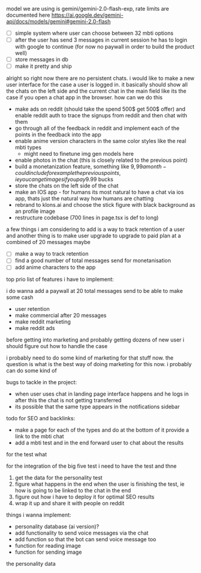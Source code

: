 model we are using is gemini/gemini-2.0-flash-exp, rate limits are documented here https://ai.google.dev/gemini-api/docs/models/gemini#gemini-2.0-flash


- [ ] simple system where user can choose between 32 mbti options
- [ ] after the user has send 3 messages in current session he has to login with google to continue (for now no paywall in order to build the product well)
- [ ] store messages in db 
- [ ] make it pretty and ship

alright so right now there are no persistent chats. i would like to make a new user interface for the case a user is logged in. it basically should show all the chats on the left side and the current chat in the main field like its the case if you open a chat app in the browser. how can we do this

- make ads on reddit (should take the spend 500$ get 500$ offer) and enable reddit auth to trace the signups from reddit and then chat with them
- go through all of the feedback in reddit and implement each of the points in the feedback into the app
- enable anime version characters in the same color styles like the real mbti types
    - might need to finetune img gen models here 
- enable photos in the chat (this is closely related to the previous point)
- build a monetanization feature, something like $9,99 a month - could include for example the previous points, ie you can get images if you pay 9.99$ bucks
- store the chats on the left side of the chat
- make an IOS app - for humans its most natural to have a chat via ios app, thats just the natural way how humans are chatting
- rebrand to klons.ai and choose the stick figure with black background as an profile image
- restructure codebase (700 lines in page.tsx is def to long)

a few things i am considering to add is a way to track retention of a user and another thing is to make user upgrade to upgrade to paid plan at a combined of 20 messages maybe

- [ ] make a way to track retention
- [ ] find a good number of total messages send for monetanisation
- [ ] add anime characters to the app 

top prio list of features i have to implement:

i do wanna add a paywall at 20 total messages send to be able to make some cash

- user retention
- make commercial after 20 messages 
- make reddit marketing
- make reddit ads 

before getting into marketing and probably getting dozens of new user i should figure out how to handle the case

i probably need to do some kind of marketing for that stuff now. the question is what is the best way of doing marketing for this now. i probably can do some kind of 


bugs to tackle in the project:

- when user uses chat in landing page interface happens and he logs in after this the chat is not getting transferred
- its possible that the same type appears in the notifications sidebar

todo for SEO and backlinks:

- make a page for each of the types and do at the bottom of it provide a link to the mbti chat
- add a mbti test and in the end forward user to chat about the results

for the test what 

for the integration of the big five test i need to have the test and thne 

1. get the data for the personality test
2. figure what happens in the end when the user is finishing the test, ie how is going to be linked to the chat in the end
3. figure out how i have to deploy it for optimal SEO results
4. wrap it up and share it with people on reddit

things i wanna implement:

- personality database (ai version)?
- add functionality to send voice messages via the chat
- add function so that the bot can send voice message too
- function for reading image 
- function for sending image

the personality data


